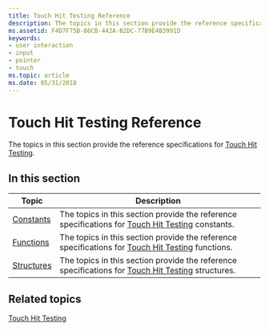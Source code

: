 ```yaml
---
title: Touch Hit Testing Reference
description: The topics in this section provide the reference specifications for Touch Hit Testing.
ms.assetid: F4D7F75B-86CB-442A-B2DC-77B9E4B3991D
keywords:
- user interaction
- input
- pointer
- touch
ms.topic: article
ms.date: 05/31/2018
---
```


# Touch Hit Testing Reference

The topics in this section provide the reference specifications for [Touch Hit Testing](https://msdn.microsoft.com/library/windows/desktop/hh437255).

## In this section

| Topic | Description |
| --- | --- |
| [Constants](constants.md)<br/>   | The topics in this section provide the reference specifications for [Touch Hit Testing](touch-hit-testing-portal.md) constants.<br/>  |
| [Functions](functions.md)<br/>   | The topics in this section provide the reference specifications for [Touch Hit Testing](touch-hit-testing-portal.md) functions.<br/>  |
| [Structures](structures.md)<br/> | The topics in this section provide the reference specifications for [Touch Hit Testing](touch-hit-testing-portal.md) structures.<br/> |

## Related topics

[Touch Hit Testing](touch-hit-testing-portal.md)
